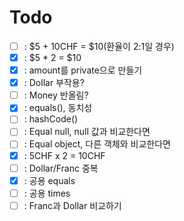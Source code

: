 # Todo

- [ ] : $5 + 10CHF = $10(환율이 2:1일 경우)
- [x] : $5 * 2 = $10
- [x] : amount를 private으로 만들기
- [x] : Dollar 부작용?
- [ ] : Money 반올림?
- [x] : equals(), 동치성
- [ ] : hashCode()
- [ ] : Equal null, null 값과 비교한다면
- [ ] : Equal object, 다른 객체와 비교한다면
- [x] : 5CHF x 2 = 10CHF
- [ ] : Dollar/Franc 중복
- [x] : 공용 equals
- [ ] : 공용 times
- [ ] : Franc과 Dollar 비교하기
